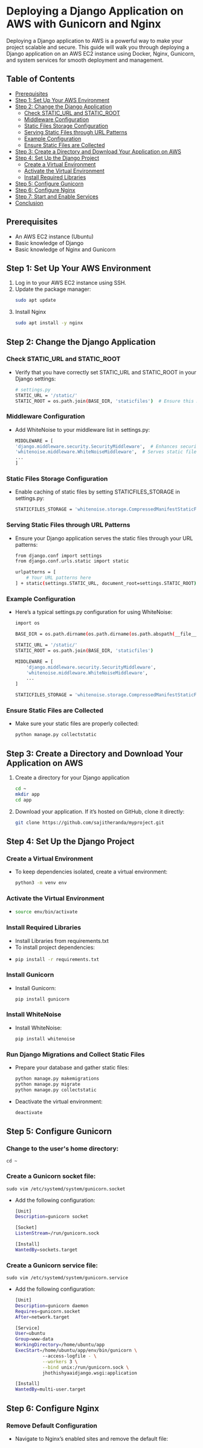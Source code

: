 # Deploying a Django Application on AWS with Gunicorn and Nginx

Deploying a Django application to AWS is a powerful way to make your project scalable and secure. This guide will walk you through deploying a Django application on an AWS EC2 instance using Docker, Nginx, Gunicorn, and system services for smooth deployment and management.

## Table of Contents
- [Prerequisites](#prerequisites)
- [Step 1: Set Up Your AWS Environment](#step-1-set-up-your-aws-environment)
- [Step 2: Change the Django Application](#step-2-change-the-django-application)
  - [Check STATIC_URL and STATIC_ROOT](#Check-STATIC_URL-and-STATIC_ROOT)
  - [Middleware Configuration](#middleware-configuration)
  - [Static Files Storage Configuration](#static-files-storage-configuration)
  - [Serving Static Files through URL Patterns](#serving-static-files-through-url-patterns)
  - [Example Configuration](#example-configuration)
  - [Ensure Static Files are Collected](#ensure-static-files-are-collected)
- [Step 3: Create a Directory and Download Your Application on AWS](#step-3-create-a-directory-and-download-your-application-on-aws)
- [Step 4: Set Up the Django Project](#step-4-set-up-the-django-project)
  - [Create a Virtual Environment](#create-a-virtual-environment)
  - [Activate the Virtual Environment](#activate-the-virtual-environment)
  - [Install Required Libraries](#install-required-libraries)
- [Step 5: Configure Gunicorn](#step-5-configure-gunicorn)
- [Step 6: Configure Nginx](#step-6-configure-nginx)
- [Step 7: Start and Enable Services](#step-7-start-and-enable-services)
- [Conclusion](#conclusion)

## Prerequisites
- An AWS EC2 instance (Ubuntu)
- Basic knowledge of Django
- Basic knowledge of Nginx and Gunicorn

## Step 1: Set Up Your AWS Environment
1. Log in to your AWS EC2 instance using SSH.
2. Update the package manager:
   ```bash
   sudo apt update
3. Install Nginx
   ```bash
   sudo apt install -y nginx

## Step 2: Change the Django Application
### Check STATIC_URL and STATIC_ROOT
  - Verify that you have correctly set STATIC_URL and STATIC_ROOT in your Django settings:
    ``` bash
    # settings.py
    STATIC_URL = '/static/'
    STATIC_ROOT = os.path.join(BASE_DIR, 'staticfiles')  # Ensure this matches your collectstatic output

### Middleware Configuration
  - Add WhiteNoise to your middleware list in settings.py:
    ``` bash
    MIDDLEWARE = [
    'django.middleware.security.SecurityMiddleware',  # Enhances security
    'whitenoise.middleware.WhiteNoiseMiddleware',  # Serves static files
    ...
    ]

### Static Files Storage Configuration
  - Enable caching of static files by setting STATICFILES_STORAGE in settings.py:
    ``` bash
    STATICFILES_STORAGE = 'whitenoise.storage.CompressedManifestStaticFilesStorage'

### Serving Static Files through URL Patterns
  - Ensure your Django application serves the static files through your URL patterns:
    ``` bash
    from django.conf import settings
    from django.conf.urls.static import static
    
    urlpatterns = [
        # Your URL patterns here
    ] + static(settings.STATIC_URL, document_root=settings.STATIC_ROOT)

### Example Configuration
  - Here’s a typical settings.py configuration for using WhiteNoise:
    ``` bash
    import os

    BASE_DIR = os.path.dirname(os.path.dirname(os.path.abspath(__file__)))
    
    STATIC_URL = '/static/'
    STATIC_ROOT = os.path.join(BASE_DIR, 'staticfiles')
    
    MIDDLEWARE = [
        'django.middleware.security.SecurityMiddleware',
        'whitenoise.middleware.WhiteNoiseMiddleware',
        ...
    ]
    
    STATICFILES_STORAGE = 'whitenoise.storage.CompressedManifestStaticFilesStorage'


### Ensure Static Files are Collected
  - Make sure your static files are properly collected:
    ``` bash
    python manage.py collectstatic


## Step 3: Create a Directory and Download Your Application on AWS

1. Create a directory for your Django application
   ``` bash
   cd ~
   mkdir app
   cd app

2. Download your application. If it’s hosted on GitHub, clone it directly:
   ``` bash
   git clone https://github.com/sajitheranda/myproject.git

## Step 4: Set Up the Django Project

### Create a Virtual Environment
  - To keep dependencies isolated, create a virtual environment:
    ``` bash
    python3 -m venv env

### Activate the Virtual Environment
  - ``` bash
    source env/bin/activate


### Install Required Libraries
  - Install Libraries from requirements.txt
  - To install project dependencies:
  - ``` bash
    pip install -r requirements.txt

### Install Gunicorn
  - Install Gunicorn:
    ``` bash
    pip install gunicorn
    
### Install WhiteNoise
  - Install WhiteNoise:
    ``` bash
    pip install whitenoise


### Run Django Migrations and Collect Static Files
  - Prepare your database and gather static files:
    ``` bash
    python manage.py makemigrations
    python manage.py migrate
    python manage.py collectstatic

  - Deactivate the virtual environment:
    ``` bash
    deactivate

## Step 5: Configure Gunicorn

### Change to the user's home directory:
    cd ~

### Create a Gunicorn socket file:
    sudo vim /etc/systemd/system/gunicorn.socket

  - Add the following configuration:
    ``` bash
    [Unit]
    Description=gunicorn socket
    
    [Socket]
    ListenStream=/run/gunicorn.sock
    
    [Install]
    WantedBy=sockets.target

### Create a Gunicorn service file:
    sudo vim /etc/systemd/system/gunicorn.service

  - Add the following configuration:
    ``` bash
    [Unit]
    Description=gunicorn daemon
    Requires=gunicorn.socket
    After=network.target
    
    [Service]
    User=ubuntu
    Group=www-data
    WorkingDirectory=/home/ubuntu/app
    ExecStart=/home/ubuntu/app/env/bin/gunicorn \
              --access-logfile - \
              --workers 3 \
              --bind unix:/run/gunicorn.sock \
              jhothishyaaidjango.wsgi:application
    
    [Install]
    WantedBy=multi-user.target

## Step 6: Configure Nginx

### Remove Default Configuration
  - Navigate to Nginx’s enabled sites and remove the default file:

    


   

